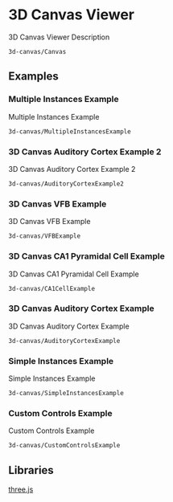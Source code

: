 # 3D Canvas Viewer

3D Canvas Viewer Description

```element
3d-canvas/Canvas
```

## Examples

### Multiple Instances Example

Multiple Instances Example

```
3d-canvas/MultipleInstancesExample
```

### 3D Canvas Auditory Cortex Example 2

3D Canvas Auditory Cortex Example 2

```
3d-canvas/AuditoryCortexExample2
```

### 3D Canvas VFB Example

3D Canvas VFB Example

```
3d-canvas/VFBExample
```

### 3D Canvas CA1 Pyramidal Cell Example

3D Canvas CA1 Pyramidal Cell Example

```
3d-canvas/CA1CellExample
```

### 3D Canvas Auditory Cortex Example

3D Canvas Auditory Cortex Example

```
3d-canvas/AuditoryCortexExample
```

### Simple Instances Example

Simple Instances Example

```
3d-canvas/SimpleInstancesExample
```

### Custom Controls Example

Custom Controls Example

```
3d-canvas/CustomControlsExample
```


## Libraries

[three.js](https://www.npmjs.com/package/three)
